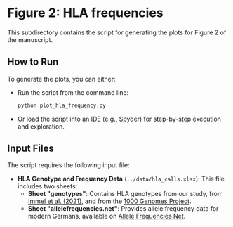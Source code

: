 # Figure 2: HLA frequencies

This subdirectory contains the script for generating the plots for Figure 2 of the manuscript.

## How to Run

To generate the plots, you can either:
- Run the script from the command line:
  ```bash
  python plot_hla_frequency.py
  ```
- Or load the script into an IDE (e.g., Spyder) for step-by-step execution and exploration.

## Input Files

The script requires the following input file:

- **HLA Genotype and Frequency Data** (`../data/hla_calls.xlsx`): This file includes two sheets:
  - **Sheet "genotypes"**: Contains HLA genotypes from our study, from [Immel et al. (2021)](https://www.nature.com/articles/s42003-020-01627-4), and from the [1000 Genomes Project](https://ftp.1000genomes.ebi.ac.uk/vol1/ftp/data_collections/HLA_types/20181129_HLA_types_full_1000_Genomes_Project_panel.txt).
  - **Sheet "allelefrequencies.net"**: Provides allele frequency data for modern Germans, available on [Allele Frequencies Net](https://www.allelefrequencies.net/pop6001c.asp?pop_id=3767).
